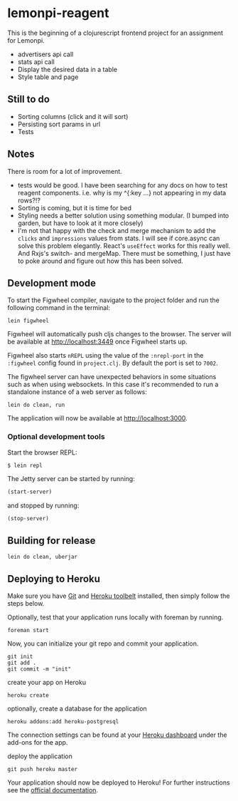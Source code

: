 # lemonpi-reagent

This is the beginning of a clojurescript frontend project for an assignment for
Lemonpi.

- advertisers api call
- stats api call
- Display the desired data in a table
- Style table and page 

## Still to do
- Sorting columns (click and it will sort)
- Persisting sort params in url
- Tests

## Notes
There is room for a lot of improvement.
- tests would be good.  I have been searching for any docs on how to test
  reagent components.  i.e. why is my ^{:key ...} not appearing in my data
  rows?!?
- Sorting is coming, but it is time for bed
- Styling needs a better solution using something modular.  (I bumped into
  garden, but have to look at it more closely)
- I'm not that happy with the check and merge mechanism to add the `clicks` and
  `impressions` values from stats.  I will see if core.async can solve this
  problem elegantly.  React's `useEffect` works for this really well.  And
  Rxjs's switch- and mergeMap.  There must be something, I just have to poke
  around and figure out how this has been solved.

## Development mode

To start the Figwheel compiler, navigate to the project folder and run the following command in the terminal:

```
lein figwheel
```

Figwheel will automatically push cljs changes to the browser. The server will be available at [http://localhost:3449](http://localhost:3449) once Figwheel starts up. 

Figwheel also starts `nREPL` using the value of the `:nrepl-port` in the `:figwheel`
config found in `project.clj`. By default the port is set to `7002`.

The figwheel server can have unexpected behaviors in some situations such as when using
websockets. In this case it's recommended to run a standalone instance of a web server as follows:

```
lein do clean, run
```

The application will now be available at [http://localhost:3000](http://localhost:3000).


### Optional development tools

Start the browser REPL:

```
$ lein repl
```
The Jetty server can be started by running:

```clojure
(start-server)
```
and stopped by running:
```clojure
(stop-server)
```


## Building for release

```
lein do clean, uberjar
```

## Deploying to Heroku

Make sure you have [Git](http://git-scm.com/downloads) and [Heroku toolbelt](https://toolbelt.heroku.com/) installed, then simply follow the steps below.

Optionally, test that your application runs locally with foreman by running.

```
foreman start
```

Now, you can initialize your git repo and commit your application.

```
git init
git add .
git commit -m "init"
```
create your app on Heroku

```
heroku create
```

optionally, create a database for the application

```
heroku addons:add heroku-postgresql
```

The connection settings can be found at your [Heroku dashboard](https://dashboard.heroku.com/apps/) under the add-ons for the app.

deploy the application

```
git push heroku master
```

Your application should now be deployed to Heroku!
For further instructions see the [official documentation](https://devcenter.heroku.com/articles/clojure).
